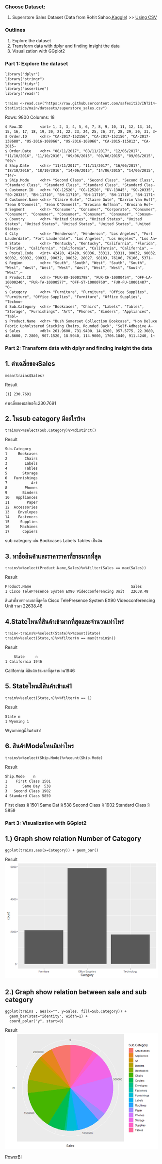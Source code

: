 ### Choose Dataset:

1. Superstore Sales Dataset (Data from Rohit Sahoo,[Kaggle](https://www.kaggle.com/rohitsahoo/sales-forecasting)) >> [Using CSV](https://raw.githubusercontent.com/safesit23/INT214-Statistics/main/datasets/superstore_sales.csv)

### Outlines
1. Explore the dataset
2. Transform data with dplyr and finding insight the data
3. Visualization with GGplot2

### Part 1: Explore the dataset
```
library("dplyr") 
library("stringr") 
library("tidyr") 
library("assertive") 
library("readr")  

trains <-read.csv("https://raw.githubusercontent.com/safesit23/INT214-Statistics/main/datasets/superstore_sales.csv")

```
Rows: 9800
Columns: 18
```
$ Row.ID        <int> 1, 2, 3, 4, 5, 6, 7, 8, 9, 10, 11, 12, 13, 14, 15, 16, 17, 18, 19, 20, 21, 22, 23, 24, 25, 26, 27, 28, 29, 30, 31, 3~
$ Order.ID      <chr> "CA-2017-152156", "CA-2017-152156", "CA-2017-138688", "US-2016-108966", "US-2016-108966", "CA-2015-115812", "CA-2015~
$ Order.Date    <chr> "08/11/2017", "08/11/2017", "12/06/2017", "11/10/2016", "11/10/2016", "09/06/2015", "09/06/2015", "09/06/2015", "09/~
$ Ship.Date     <chr> "11/11/2017", "11/11/2017", "16/06/2017", "18/10/2016", "18/10/2016", "14/06/2015", "14/06/2015", "14/06/2015", "14/~
$ Ship.Mode     <chr> "Second Class", "Second Class", "Second Class", "Standard Class", "Standard Class", "Standard Class", "Standard Clas~
$ Customer.ID   <chr> "CG-12520", "CG-12520", "DV-13045", "SO-20335", "SO-20335", "BH-11710", "BH-11710", "BH-11710", "BH-11710", "BH-1171~
$ Customer.Name <chr> "Claire Gute", "Claire Gute", "Darrin Van Huff", "Sean O'Donnell", "Sean O'Donnell", "Brosina Hoffman", "Brosina Hof~
$ Segment       <chr> "Consumer", "Consumer", "Corporate", "Consumer", "Consumer", "Consumer", "Consumer", "Consumer", "Consumer", "Consum~
$ Country       <chr> "United States", "United States", "United States", "United States", "United States", "United States", "United States~
$ City          <chr> "Henderson", "Henderson", "Los Angeles", "Fort Lauderdale", "Fort Lauderdale", "Los Angeles", "Los Angeles", "Los An~
$ State         <chr> "Kentucky", "Kentucky", "California", "Florida", "Florida", "California", "California", "California", "California", ~
$ Postal.Code   <int> 42420, 42420, 90036, 33311, 33311, 90032, 90032, 90032, 90032, 90032, 90032, 90032, 28027, 98103, 76106, 76106, 5371~
$ Region        <chr> "South", "South", "West", "South", "South", "West", "West", "West", "West", "West", "West", "West", "South", "West",~
$ Product.ID    <chr> "FUR-BO-10001798", "FUR-CH-10000454", "OFF-LA-10000240", "FUR-TA-10000577", "OFF-ST-10000760", "FUR-FU-10001487", "O~
$ Category      <chr> "Furniture", "Furniture", "Office Supplies", "Furniture", "Office Supplies", "Furniture", "Office Supplies", "Techno~
$ Sub.Category  <chr> "Bookcases", "Chairs", "Labels", "Tables", "Storage", "Furnishings", "Art", "Phones", "Binders", "Appliances", "Tabl~
$ Product.Name  <chr> "Bush Somerset Collection Bookcase", "Hon Deluxe Fabric Upholstered Stacking Chairs, Rounded Back", "Self-Adhesive A~
$ Sales         <dbl> 261.9600, 731.9400, 14.6200, 957.5775, 22.3680, 48.8600, 7.2800, 907.1520, 18.5040, 114.9000, 1706.1840, 911.4240, 1~
```
### Part 2: Transform data with dplyr and finding insight the data
## 1. ค่าเฉลี่ยของSales
```
mean(trains$Sales)
```
Result
```
[1] 230.7691

```
ค่าเฉลี่ยของsalesคืแ230.7691
## 2. ในsub category มีอะไรบ้าง
```
trains%>%select(Sub.Category)%>%distinct()
```
Result
```
Sub.Category
1     Bookcases
2        Chairs
3        Labels
4        Tables
5       Storage
6   Furnishings
7           Art
8        Phones
9       Binders
10   Appliances
11        Paper
12  Accessories
13    Envelopes
14    Fasteners
15     Supplies
16     Machines
17      Copiers
```
sub category เช่น Bookcases Labels Tables เป็นต้น
## 3. หาชื่อสินค้าและราคาราคาที่ขายมากที่สุด
```
trains%>%select(Product.Name,Sales)%>%filter(Sales == max(Sales))
```
Result
```
Product.Name                                              Sales
1 Cisco TelePresence System EX90 Videoconferencing Unit   22638.48
```
สินค้าที่ขายราคามากที่สุดคือ Cisco TelePresence System EX90 Videoconferencing Unit ราคา 22638.48
## 4.Stateไหนที่สินค้าเข้ามากที่สุดและจำนวนเท่าไหร่
```
train<-trains%>%select(State)%>%count(State)
train%>%select(State,n)%>%filter(n == max(train$n))
```
Result
```
    State     n
1 California 1946
```
California มีสินค้าเข้ามากที่สุดจำนวน1946
## 5. Stateไหนมีสินค้าเข้าแค่1
```
train%>%select(State,n)%>%filter(n == 1)
```
Result
```
State n
1 Wyoming 1
```
Wyomingมีสินค้าเข้า1
## 6. สินค้าModeไหนมีเท่าไหร
```
trains%>%select(Ship.Mode)%>%count(Ship.Mode)
```
Result
```
Ship.Mode    n
1    First Class 1501
2       Same Day  538
3   Second Class 1902
4 Standard Class 5859
```
First class มี 1501
Same Dat มี 538
Second Class มี 1902
Standard Class มี 5859
### Part 3: Visualization with GGplot2
## 1.) Graph show relation Number of Category
```
ggplot(trains,aes(x=Category)) + geom_bar()
```
Result
![Graph 1](Category.png)
## 2.) Graph show relation between sale and sub category
```
ggplot(trains , aes(x="", y=Sales, fill=Sub.Category)) +
  geom_bar(stat="identity", width=1) +
  coord_polar("y", start=0)
```
Result
![Graph 2](Sales.png)

[PowerBI](https://app.powerbi.com/view?r=eyJrIjoiNDY0NThkZDgtY2QxYi00NWFlLWE4NTctNTY4Y2IyMTM2NjcwIiwidCI6IjZmNDQzMmRjLTIwZDItNDQxZC1iMWRiLWFjMzM4MGJhNjMzZCIsImMiOjEwfQ%3D%3D)
